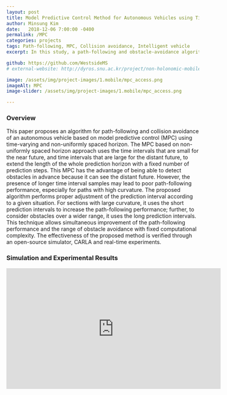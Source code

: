 ```yaml
---
layout: post
title: Model Predictive Control Method for Autonomous Vehicles using Time-Varying and Non-uniformly Spaced Horizon
author: Minsung Kim
date:   2018-12-06 7:00:00 -0400
permalink: /MPC
categories: projects
tags: Path-following, MPC, Collision avoidance, Intelligent vehicle
excerpt: In this study, a path-following and obstacle-avoidance algorithm was proposed for an autonomous vehicle that varied sampling time of the MPC prediction model. The path-following and collision avoidance performances were evaluated using both the CARLA simulator and a real vehi-cle.

github: https://github.com/WestsideMS
# external-website: http://dyros.snu.ac.kr/project/non-holonomic-mobile-manipulator/

image: /assets/img/project-images/1.mobile/mpc_access.png
imageAlt: MPC
image-slider: /assets/img/project-images/1.mobile/mpc_access.png

---
```

### Overview
This paper proposes an algorithm for path-following and collision avoidance of an autonomous vehicle based on model predictive control (MPC) using time-varying and non-uniformly spaced horizon. The MPC based on non-uniformly spaced horizon approach uses the time intervals that are small for the near future, and time intervals that are large for the distant future, to extend the length of the whole prediction horizon with a fixed number of prediction steps. This MPC has the advantage of being able to detect obstacles in advance because it can see the distant future. However, the presence of longer time interval samples may lead to poor path-following performance, especially for paths with high curvature. The proposed algorithm performs proper adjustment of the prediction interval according to a given situation. For sections with large curvature, it uses the short prediction intervals to increase the path-following performance; further, to consider obstacles over a wider range, it uses the long prediction intervals. This technique allows simultaneous improvement of the path-following performance and the range of obstacle avoidance with fixed computational complexity. The effectiveness of the proposed method is verified through an open-source simulator, CARLA and real-time experiments.

<!-- ### Experimental Equipments
The system consists of two robots. The mobile base is [**Clearpath Husky**](https://www.clearpathrobotics.com/husky-unmanned-ground-vehicle-robot/) and the manipulator is [**Franka Emika Panda**](https://www.franka.de/panda/).

It has a powerful computation unit to solve complicated whole-body dynamics and plan motions in high dimensional state space. The specification is described below.
+ CPU: Intel i7-7700K
+ RAM: 16 GB
+ Storage (SSD): 500 GB
+ OS: Ubuntu 16.04 (with preempt_rt kernel)

### Algorithms
<div class="row projects-display">
    <div class="six columns">
        <div class="images">
            <img alt="JUCE" src="{{ site.url }}/assets/img/project-images/1.mobile/nonholo.png">
        </div>
     </div>
    <div class="six columns">
        <div class="images">
            <img alt="JUCE" src="{{ site.url }}/assets/img/project-images/1.mobile/overview.png">
        </div>
    </div>
</div>
<!-- + Controller
	- Wholebody controller based on the HQP controller.
	- Task transition algorithm for the HQP frameworks (with Joint limit, singularity, and obstacle avoidance algorithm) 
	- Momentum based observer

+ Planner
	- Basic BiRRT(-connect) algorithm
	- VKC based dual-arm manipulation algorithm  -->

### Simulation and Experimental Results
<div class="row projects-display">
    <div class="seven columns images">
        <div class="video-container">
            <iframe width="560" height="315" src="https://www.youtube.com/embed/eo7fYDLGQcg" frameborder="0" allowfullscreen></iframe>
        </div>
    </div> 
</div>

